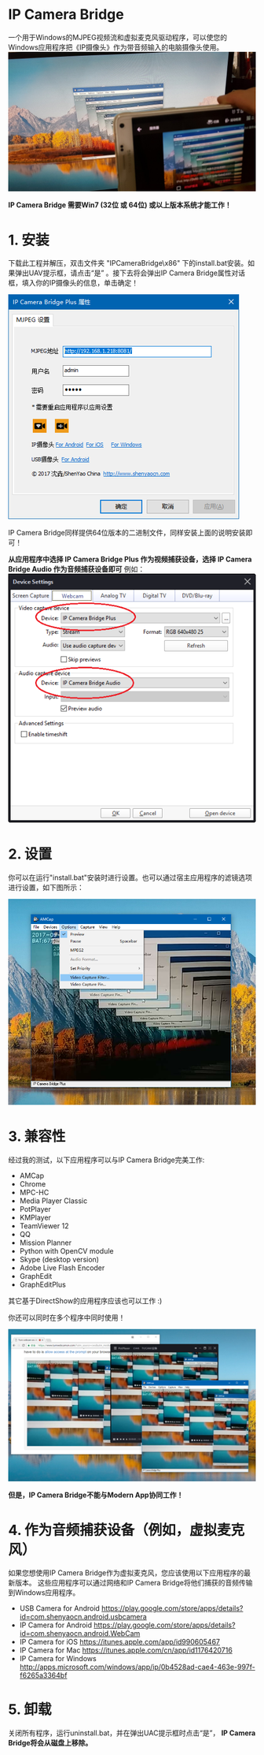 # IP Camera Bridge

一个用于Windows的MJPEG视频流和虚拟麦克风驱动程序，可以使您的Windows应用程序把《IP摄像头》作为带音频输入的电脑摄像头使用。
![IP Camera Bridge](/Snapshots/main.jpg)

**IP Camera Bridge 需要Win7 (32位 或 64位) 或以上版本系统才能工作！**

# 1. 安装

下载此工程并解压，双击文件夹 "IPCameraBridge\x86" 下的install.bat安装。如果弹出UAV提示框，请点击“是” 。接下去将会弹出IP Camera Bridge属性对话框，填入你的IP摄像头的信息，单击确定！

![Setup IP Camera Bridge](/Snapshots/cfg-zh.png)

IP Camera Bridge同样提供64位版本的二进制文件，同样安装上面的说明安装即可！

**从应用程序中选择 IP Camera Bridge Plus 作为视频捕获设备，选择 IP Camera Bridge Audio 作为音频捕获设备即可**
例如：
![Select Device](/Snapshots/device_sel.png)

# 2. 设置

你可以在运行"install.bat"安装时进行设置。也可以通过宿主应用程序的滤镜选项进行设置，如下图所示：

![Setting IP Camera Bridge from host application](/Snapshots/filter-settings.png)

# 3. 兼容性

经过我的测试，以下应用程序可以与IP Camera Bridge完美工作:
* AMCap
* Chrome
* MPC-HC
* Media Player Classic
* PotPlayer
* KMPlayer
* TeamViewer 12
* QQ
* Mission Planner
* Python with OpenCV module
* Skype (desktop version)
* Adobe Live Flash Encoder
* GraphEdit
* GraphEditPlus

其它基于DirectShow的应用程序应该也可以工作 :)

你还可以同时在多个程序中同时使用！

![Using many applications with IP Camera Bridge at the same time](/Snapshots/multi-apps.png)

**但是，IP Camera Bridge不能与Modern App协同工作！**

# 4. 作为音频捕获设备（例如，虚拟麦克风）

如果您想使用IP Camera Bridge作为虚拟麦克风，您应该使用以下应用程序的最新版本。 这些应用程序可以通过网络和IP Camera Bridge将他们捕获的音频传输到Windows应用程序。

* USB Camera for Android https://play.google.com/store/apps/details?id=com.shenyaocn.android.usbcamera
* IP Camera for Android https://play.google.com/store/apps/details?id=com.shenyaocn.android.WebCam
* IP Camera for iOS https://itunes.apple.com/app/id990605467
* IP Camera for Mac https://itunes.apple.com/cn/app/id1176420716
* IP Camera for Windows http://apps.microsoft.com/windows/app/ip/0b4528ad-cae4-463e-997f-f6265a3364bf

# 5. 卸载

关闭所有程序，运行uninstall.bat，并在弹出UAC提示框时点击“是”， **IP Camera Bridge将会从磁盘上移除。**
